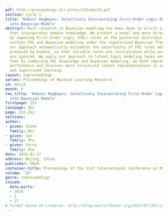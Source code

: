 ```yaml
---
pdf: http://proceedings.mlr.press/v32/mei14.pdf
section: cycle-1
title: 'Robust RegBayes: Selectively Incorporating First-Order Logic Domain Knowledge
  into Bayesian Models'
abstract: Much research in Bayesian modeling has been done to elicit a prior distribution
  that incorporates domain knowledge. We present a novel and more direct approach
  by imposing First-Order Logic (FOL) rules on the posterior distribution. Our approach
  unifies FOL and Bayesian modeling under the regularized Bayesian framework. In addition,
  our approach automatically estimates the uncertainty of FOL rules when they are
  produced by humans, so that reliable rules are incorporated while unreliable ones
  are ignored. We apply our approach to latent topic modeling tasks and demonstrate
  that by combining FOL knowledge and Bayesian modeling, we both improve the task
  performance and discover more structured latent representations in unsupervised
  and supervised learning.
layout: inproceedings
series: Proceedings of Machine Learning Research
id: mei14
month: 0
tex_title: 'Robust RegBayes: Selectively Incorporating First-Order Logic Domain Knowledge
  into Bayesian Models'
firstpage: 253
lastpage: 261
page: 253-261
sections: 
author:
- given: Shike
  family: Mei
- given: Jun
  family: Zhu
- given: Jerry
  family: Zhu
date: 2014-01-27
address: Bejing, China
publisher: PMLR
container-title: Proceedings of the 31st International Conference on Machine Learning
volume: '32'
genre: inproceedings
issued:
  date-parts:
  - 2014
  - 1
  - 27
# Format based on citeproc: http://blog.martinfenner.org/2013/07/30/citeproc-yaml-for-bibliographies/
---
```

